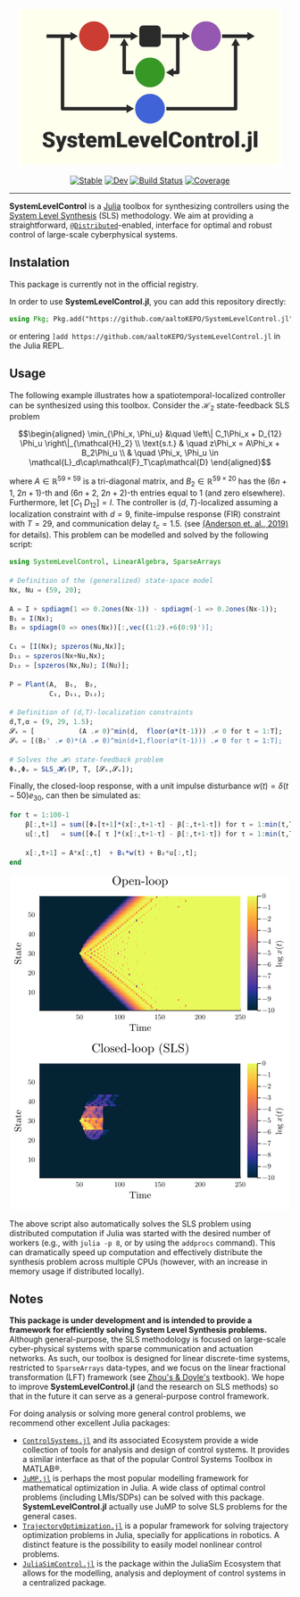 <p align="center"><img alt="Logo" src="res/logo_SLS_bg.png"></p>
<p align="center">
<a href="https://aaltoKEPO.github.io/SystemLevelControl.jl/stable/"><img alt="Stable" src="https://img.shields.io/badge/docs-stable-blue.svg"></a>
<a href="https://aaltoKEPO.github.io/SystemLevelControl.jl/dev/"><img alt="Dev" src="https://img.shields.io/badge/docs-dev-blue.svg"></a>
<a href="https://github.com/aaltoKEPO/SystemLevelControl.jl/actions/workflows/CI.yml?query=branch%3Amain"><img alt="Build Status" src="https://github.com/aaltoKEPO/SystemLevelControl.jl/actions/workflows/CI.yml/badge.svg?branch=main"></a>
<a href="https://codecov.io/gh/aaltoKEPO/SystemLevelControl.jl"><img alt="Coverage" src="https://codecov.io/gh/aaltoKEPO/SystemLevelControl.jl/branch/main/graph/badge.svg"></a></p>
</p>

---

**SystemLevelControl** is a [Julia](https://julialang.org/) toolbox for synthesizing controllers using the [System Level Synthesis](https://arxiv.org/abs/1904.01634) (SLS) methodology. We aim at providing a straightforward, [`@Distributed`](https://docs.julialang.org/en/v1/manual/distributed-computing/)-enabled, interface for optimal and robust control of large-scale cyberphysical systems.

## Instalation

This package is currently not in the official registry.

In order to use **SystemLevelControl.jl**, you can add this repository directly:

```julia
using Pkg; Pkg.add("https://github.com/aaltoKEPO/SystemLevelControl.jl")
```

or entering `]add https://github.com/aaltoKEPO/SystemLevelControl.jl` in the Julia REPL. 

## Usage


The following example illustrates how a spatiotemporal-localized controller can be synthesized using this toolbox. Consider the $\mathcal{H}_2$ state-feedback SLS problem

$$\begin{aligned}
    \min_{\Phi_x, \Phi_u} &\quad \left\| C_1\Phi_x + D_{12} \Phi_u  \right\|_{\mathcal{H}_2} \\
    \text{s.t.} 
        & \quad z\Phi_x = A\Phi_x + B_2\Phi_u \\
        & \quad \Phi_x, \Phi_u \in \mathcal{L}_d\cap\mathcal{F}_T\cap\mathcal{D}
\end{aligned}$$

where $A \in \mathbb{R}^{59\times 59}$ is a tri-diagonal matrix, and $B_2 \in \mathbb{R}^{59\times 20}$ has the $(6n{+}1,~2n{+}1)$-th and $(6n{+}2,~2n{+}2)$-th entries equal to 1 (and zero elsewhere). Furthermore, let $[C_1\ D_{12}] = I$. The controller is $(d,T)$-localized assuming a localization constraint with $d = 9$, finite-impulse response (FIR) constraint with $T = 29$, and communication delay $t_c = 1.5$. (see [(Anderson et. al., 2019)](https://arxiv.org/abs/1904.01634) for details). This problem can be modelled and solved by the following script:

```julia
using SystemLevelControl, LinearAlgebra, SparseArrays

# Definition of the (generalized) state-space model
Nx, Nu = (59, 20);
    
A = I + spdiagm(1 => 0.2ones(Nx-1)) - spdiagm(-1 => 0.2ones(Nx-1));
B₁ = I(Nx);
B₂ = spdiagm(0 => ones(Nx))[:,vec((1:2).+6(0:9)')];

C₁ = [I(Nx); spzeros(Nu,Nx)];
D₁₁ = spzeros(Nx+Nu,Nx);
D₁₂ = [spzeros(Nx,Nu); I(Nu)];

P = Plant(A,  B₁,  B₂, 
          C₁, D₁₁, D₁₂);

# Definition of (d,T)-localization constraints
d,T,α = (9, 29, 1.5);
𝓢ₓ = [           (A .≠ 0)^min(d,  floor(α*(t-1))) .≠ 0 for t = 1:T];
𝓢ᵤ = [(B₂' .≠ 0)*(A .≠ 0)^min(d+1,floor(α*(t-1))) .≠ 0 for t = 1:T];

# Solves the 𝓗₂ state-feedback problem
Φₓ,Φᵤ = SLS_𝓗₂(P, T, [𝓢ₓ,𝓢ᵤ]);
```

Finally, the closed-loop response, with a unit impulse disturbance $w(t) = \delta(t{-}50)e_{30}$, can then be simulated as:
```julia
for t = 1:100-1
    β[:,t+1] = sum([Φₓ[τ+1]*(x[:,t+1-τ] - β[:,t+1-τ]) for τ = 1:min(t,TT-1)]);
    u[:,t]   = sum([Φᵤ[ τ ]*(x[:,t+1-τ] - β[:,t+1-τ]) for τ = 1:min(t,TT)  ]);
    
    x[:,t+1] = A*x[:,t]  + B₁*w(t) + B₂*u[:,t];
end
```

<p align="center">
<img alt="SLS H2 Example" src="res/SLS_H2_Chain.png">
</p>

The above script also automatically solves the SLS problem using distributed computation if Julia was started with the desired number of workers (e.g., with `julia -p 8`, or by using the `addprocs` command). This can dramatically speed up computation and effectively distribute the synthesis problem across multiple CPUs (however, with an increase in memory usage if distributed locally). 

## Notes

**This package is under development and is intended to provide a framework for efficiently solving System Level Synthesis problems.** Although general-purpose, the SLS methodology is focused on large-scale cyber-physical systems with sparse communication and actuation networks. As such, our toolbox is designed for linear discrete-time systems, restricted to `SparseArrays` data-types, and we focus on the linear fractional transformation (LFT) framework (see [Zhou's & Doyle's](https://www.ece.lsu.edu/kemin/essentials.htm) textbook). We hope to improve **SystemLevelControl.jl** (and the research on SLS methods) so that in the future it can serve as a general-purpose control framework.

For doing analysis or solving more general control problems, we recommend other excellent Julia packages:

- [`ControlSystems.jl`](https://juliacontrol.github.io/ControlSystems.jl/stable/) and its associated Ecosystem provide a wide collection of tools for analysis and design of control systems. It provides a similar interface as that of the popular Control Systems Toolbox in MATLAB®.
- [`JuMP.jl`](https://jump.dev/JuMP.jl/stable/) is perhaps the most popular modelling framework for mathematical optimization in Julia. A wide class of optimal control problems (including LMIs/SDPs) can be solved with this package. **SystemLevelControl.jl** actually use JuMP to solve SLS problems for the general cases.
- [`TrajectoryOptimization.jl`](http://roboticexplorationlab.org/TrajectoryOptimization.jl/stable/) is a popular framework for solving trajectory optimization problems in Julia, specially for applications in robotics. A distinct feature is the possibility to easily model nonlinear control problems.
- [`JuliaSimControl.jl`](https://help.juliahub.com/juliasimcontrol/stable/) is the package within the JuliaSim Ecosystem that allows for the modelling, analysis and deployment of control systems in a centralized package.



